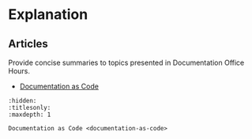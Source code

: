 # Explanation

## Articles
Provide concise summaries to topics presented in Documentation Office Hours.
- [Documentation as Code](documentation-as-code)

```{toctree}
:hidden:
:titlesonly:
:maxdepth: 1

Documentation as Code <documentation-as-code>
```
